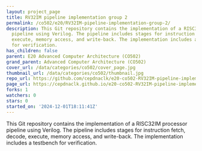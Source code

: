 ```yaml
---
layout: project_page
title: RV32IM pipeline implementation group 2
permalink: /co502/e20/RV32IM-pipeline-implementation-group-2/
description: This Git repository contains the implementation of a RISC32IM processor
  pipeline using Verilog. The pipeline includes stages for instruction fetch, decode,
  execute, memory access, and write-back. The implementation includes a testbench
  for verification.
has_children: false
parent: E20 Advanced Computer Architecture (CO502)
grand_parent: Advanced Computer Architecture (CO502)
cover_url: /data/categories/co502/cover_page.jpg
thumbnail_url: /data/categories/co502/thumbnail.jpg
repo_url: https://github.com/cepdnaclk/e20-co502-RV32IM-pipeline-implementation-group-2
page_url: https://cepdnaclk.github.io/e20-co502-RV32IM-pipeline-implementation-group-2
forks: 1
watchers: 0
stars: 0
started_on: '2024-12-01T18:11:41Z'
---
```


This Git repository contains the implementation of a RISC32IM processor pipeline using Verilog. The pipeline includes stages for instruction fetch, decode, execute, memory access, and write-back. The implementation includes a testbench for verification.